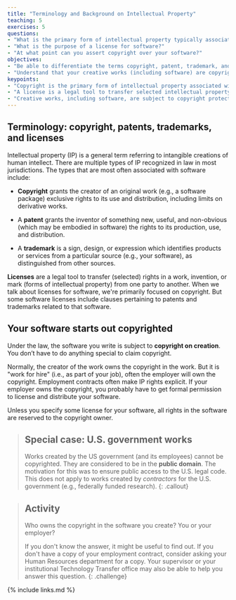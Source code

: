 ```yaml
---
title: "Terminology and Background on Intellectual Property"
teaching: 5
exercises: 5
questions:
- "What is the primary form of intellectual property typically associated with software?"
- "What is the purpose of a license for software?"
- "At what point can you assert copyright over your software?"
objectives:
- "Be able to differentiate the terms copyright, patent, trademark, and license."
- "Understand that your creative works (including software) are copyright at creation."
keypoints:
- "Copyright is the primary form of intellectual property associated with software.  Patents and trademarks may also be relevant."
- "A license is a legal tool to transfer selected intellectual property rights from one party to another."
- "Creative works, including software, are subject to copyright protections from the moment of creation."
---
```


## Terminology: copyright, patents, trademarks, and licenses

Intellectual property (IP) is a general term referring to intangible creations of human intellect.
There are multiple types of IP recognized in law in most jurisdictions.
The types that are most often associated with software include:

* **Copyright** grants the creator of an original work (e.g., a software package) exclusive rights to its use and distribution, including limits on derivative works.

* A  **patent** grants the inventor of something new, useful, and non-obvious (which may be embodied in software) the rights to its production, use, and distribution.

* A  **trademark** is a sign, design, or expression which identifies products or services from a particular source (e.g., your software), as distinguished from other sources.

**Licenses** are a legal tool to transfer (selected) rights in a work, invention, or mark (forms of intellectual property) from one party to another.
When we talk about licenses for software, we're primarily focused on copyright.
But some software licenses include clauses pertaining to patents and trademarks related to that software.

## Your software starts out copyrighted

Under the law, the software you write is subject to **copyright on creation**.
You don’t have to do anything special to claim copyright.

Normally, the creator of the work owns the copyright in the work.
But it is "work for hire" (i.e., as part of your job), often the employer will own the copyright.
Employment contracts often make IP rights explicit.
If your employer owns the copyright, you probably have to get formal permission to license and distribute your software.

Unless you specify some license for your software, all rights in the software are reserved to the copyright owner.

> ## Special case: U.S. government works
> 
> Works created by the US government (and its employees) cannot be copyrighted.
> They are considered to be in the **public domain**.
> The motivation for this was to ensure public access to the U.S. legal code.
> This does not apply to works created by *contractors* for the U.S. government (e.g., federally funded research).
{: .callout}

> ## Activity
>
> Who owns the copyright in the software you create?  You or your employer?
>
> If you don't know the answer, it might be useful to find out.
> If you don't have a copy of your employment contract, consider asking your Human Resources department for a copy.
> Your supervisor or your institutional Technology Transfer office may also be able to help you answer this question.
{: .challenge}


{% include links.md %}
